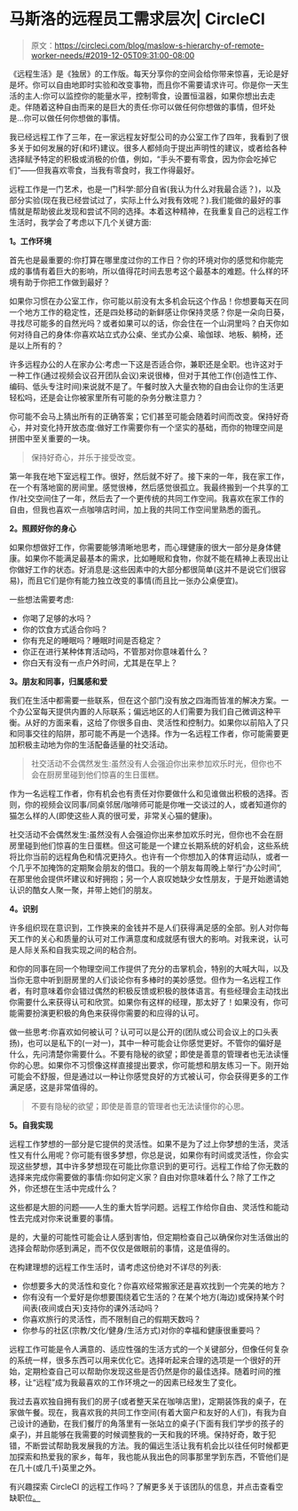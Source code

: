 # 马斯洛的远程员工需求层次| CircleCI

> 原文：<https://circleci.com/blog/maslow-s-hierarchy-of-remote-worker-needs/#2019-12-05T09:31:00-08:00>

《远程生活》是《独居》的工作版。每天分享你的空间会给你带来惊喜，无论是好是坏。你可以自由地即时实验和改变事物，而且你不需要请求许可。你是你一天生活的主人:你可以监控你的能量水平，控制零食，设置恒温器，如果你想出去走走。伴随着这种自由而来的是巨大的责任:你可以做任何你想做的事情，但坏处是…你可以做任何你想做的事情。

我已经远程工作了三年，在一家远程友好型公司的办公室工作了四年，我看到了很多关于如何发展的好(和坏)建议。很多人都倾向于提出声明性的建议，或者给各种选择赋予特定的积极或消极的价值，例如，“手头不要有零食，因为你会吃掉它们”——但我喜欢零食，当我有零食时，我工作得最好。

远程工作是一门艺术，也是一门科学:部分自省(我认为什么对我最合适？)，以及部分实验(现在我已经尝试过了，实际上什么对我有效呢？).我们能做的最好的事情就是帮助彼此发现和尝试不同的选择。本着这种精神，在我重复自己的远程工作生活时，我学会了考虑以下几个关键方面:

**1。工作环境**

首先也是最重要的:你打算在哪里度过你的工作日？你的环境对你的感觉和你能完成的事情有着巨大的影响，所以值得花时间去思考这个最基本的难题。什么样的环境有助于你把工作做到最好？

如果你习惯在办公室工作，你可能以前没有太多机会玩这个作品！你想要每天在同一个地方工作的稳定性，还是四处移动的新鲜感让你保持灵感？你是一朵向日葵，寻找尽可能多的自然光吗？或者如果可以的话，你会住在一个山洞里吗？白天你如何对待自己的身体:你喜欢站立式办公桌、坐式办公桌、瑜伽球、地板、躺椅，还是以上所有的？

许多远程办公的人在家办公:考虑一下这是否适合你，兼职还是全职。也许这对于一种工作(通过视频会议召开团队会议)来说很棒，但对于其他工作(创造性工作、编码、低头专注时间)来说就不是了。午餐时放入大量衣物的自由会让你的生活更轻松吗，还是会让你被家里所有可能的杂务分散注意力？

你可能不会马上猜出所有的正确答案；它们甚至可能会随着时间而改变。保持好奇心，并对变化持开放态度:做好工作需要你有一个坚实的基础，而你的物理空间是拼图中至关重要的一块。

> 保持好奇心，并乐于接受改变。

第一年我在地下室远程工作。很好，然后就不好了。接下来的一年，我在家工作，在一个有落地窗的房间里。感觉很棒，然后感觉很孤立。我最终搬到一个共享的工作/社交空间住了一年，然后去了一个更传统的共同工作空间。我喜欢在家工作的自由，但我也喜欢一点咖啡店时间，加上我的共同工作空间里熟悉的面孔。

**2。照顾好你的身心**

如果你想做好工作，你需要能够清晰地思考，而心理健康的很大一部分是身体健康。如果你不能满足最基本的需求，比如睡眠和食物，你就不能在精神上表现出让你做好工作的状态。好消息是:这些因素中的大部分都很简单(这并不是说它们很容易)，而且它们是你有能力独立改变的事情(而且比一张办公桌便宜)。

一些想法需要考虑:

*   你喝了足够的水吗？
*   你的饮食方式适合你吗？
*   你有充足的睡眠吗？睡眠时间是否稳定？
*   你正在进行某种体育活动吗，不管那对你意味着什么？
*   你白天有没有一点户外时间，尤其是在早上？

**3。朋友和同事，归属感和爱**

我们在生活中都需要一些联系，但在这个部门没有放之四海而皆准的解决方案。一个办公室每天提供内置的人际联系；偏远地区的人们需要为我们自己微调这种平衡。从好的方面来看，这给了你很多自由、灵活性和控制力。如果你以前陷入了只和同事交往的陷阱，那可能不再是一个选择。作为一名远程工作者，你可能需要更加积极主动地为你的生活配备适量的社交活动。

> 社交活动不会偶然发生:虽然没有人会强迫你出来参加欢乐时光，但你也不会在厨房里碰到他们惊喜的生日蛋糕。

作为一名远程工作者，你有机会也有责任对你要做什么和见谁做出积极的选择。否则，你的视频会议同事/同桌邻居/咖啡师可能是你唯一交谈过的人，或者知道你的猫怎么样的人(即使这些人真的很可爱，非常关心猫的健康)。

社交活动不会偶然发生:虽然没有人会强迫你出来参加欢乐时光，但你也不会在厨房里碰到他们惊喜的生日蛋糕。但这可能是一个建立长期系统的好机会，这些系统将比你当前的远程角色和情况更持久。也许有一个你想加入的体育运动队，或者一个几乎不加掩饰的定期聚会朋友的借口。我的一个朋友每周晚上举行“办公时间”,在那里他会提供坏建议和好拥抱；另一个人哀叹她缺少女性朋友，于是开始邀请她认识的酷女人聚一聚，并带上她们的朋友。

**4。识别**

许多组织现在意识到，工作换来的金钱并不是人们获得满足感的全部。别人对你每天工作的关心和质量的认可对工作满意度和成就感有很大的影响。对我来说，认可是人际关系和自我实现之间的粘合剂。

和你的同事在同一个物理空间工作提供了充分的击掌机会，特别的大喊大叫，以及当你无意中听到厨房里的人们谈论你有多棒时的美妙感觉。但作为一名远程工作者，有时意味着你会错过偶然的积极反馈或积极的肢体语言。有些经理会主动找出你需要什么来获得认可和欣赏。如果你有这样的经理，那太好了！如果没有，你可能需要扮演更积极的角色来获得你需要的和应得的认可。

做一些思考:你喜欢如何被认可？认可可以是公开的(团队或公司会议上的口头表扬)，也可以是私下的(一对一)，其中一种可能会让你感觉更好。不管你的偏好是什么，先问清楚你需要什么。不要有隐秘的欲望；即使是善意的管理者也无法读懂你的心思。如果你不习惯像这样直接提出要求，你可能想和朋友练习一下。刚开始可能会不舒服，但是通过以一种让你感觉良好的方式被认可，你会获得更多的工作满足感，这是非常值得的。

> 不要有隐秘的欲望；即使是善意的管理者也无法读懂你的心思。

**5。自我实现**

远程工作梦想的一部分是它提供的灵活性。如果不是为了过上你梦想的生活，灵活性又有什么用呢？你可能有很多梦想，你总是说，如果你有时间或灵活性，你会实现这些梦想，其中许多梦想现在可能比你意识到的更可行。远程工作给了你无数的选择来完成你需要做的事情:你如何定义家？自由对你意味着什么？除了工作之外，你还想在生活中完成什么？

这些都是大胆的问题——人生的重大哲学问题。远程工作给你自由、灵活性和能动性去完成对你来说重要的事情。

是的，大量的可能性可能会让人感到害怕，但定期检查自己以确保你对生活做出的选择会帮助你感到满足，而不仅仅是做眼前的事情，这是值得的。

在构建理想的远程工作生活时，请考虑这份绝对不详尽的列表:

*   你想要多大的灵活性和变化？你喜欢经常搬家还是喜欢找到一个完美的地方？
*   你有没有一个爱好是你想要围绕着它生活的？在某个地方(海边)或保持某个时间表(夜间或白天)支持你的课外活动吗？
*   你喜欢旅行的灵活性，而不限制自己的假期天数吗？
*   你参与的社区(宗教/文化/健身/生活方式)对你的幸福和健康很重要吗？

远程工作可能是令人满意的、适应性强的生活方式的一个关键部分，但像任何复杂的系统一样，很多东西可以用来优化它。选择听起来合理的选项是一个很好的开始，定期检查自己可以帮助你发现这些是否仍然是你的最佳选择。随着时间的推移，让“远程”成为我最喜欢的工作环境之一的因素已经发生了变化。

我过去喜欢独自拥有我们的房子(或者整天呆在咖啡店里)，定期装饰我的桌子，在家做午餐。现在，我喜欢我的共同工作空间(有着大窗户和友好的人们)，有我为自己设计的通勤，在我们餐厅的角落里有一张站立的桌子(下面有我们学步的孩子的桌子)，并且能够在我需要的时候调整我的一天和我的环境。保持好奇，敢于犯错，不断尝试帮助我发展我的方法。我的偏远生活让我有机会比以往任何时候都更加探索和热爱我的家乡，每年，我也能从我出色的同事那里学到东西，不管他们是在几十(或几千)英里之外。

有兴趣探索 CircleCI 的远程工作吗？了解更多关于该团队的信息，并点击查看空缺职位[。](https://circleci.com/careers/)